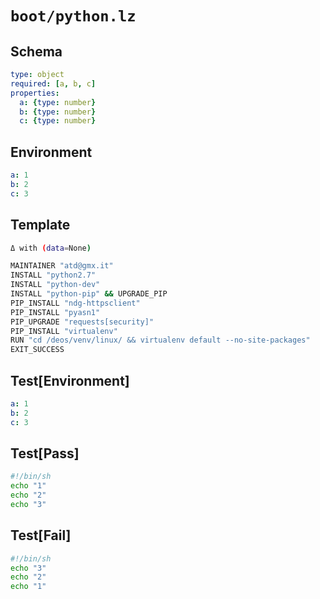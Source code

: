 # `boot/python.lz`

## Schema

```yaml
type: object
required: [a, b, c]
properties:
  a: {type: number}
  b: {type: number}
  c: {type: number}
```

## Environment

```yaml
a: 1
b: 2
c: 3
```

## Template

```sh
Δ with (data=None)

MAINTAINER "atd@gmx.it"
INSTALL "python2.7"
INSTALL "python-dev"
INSTALL "python-pip" && UPGRADE_PIP
PIP_INSTALL "ndg-httpsclient"
PIP_INSTALL "pyasn1"
PIP_UPGRADE "requests[security]"
PIP_INSTALL "virtualenv"
RUN "cd /deos/venv/linux/ && virtualenv default --no-site-packages"
EXIT_SUCCESS
```

## Test[Environment]

```yaml
a: 1
b: 2
c: 3
```

## Test[Pass]

```sh
#!/bin/sh
echo "1"
echo "2"
echo "3"
```

## Test[Fail]

```sh
#!/bin/sh
echo "3"
echo "2"
echo "1"
```
